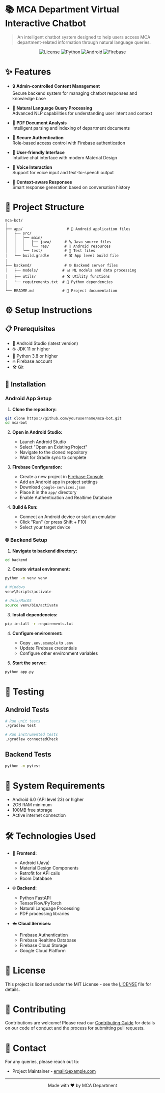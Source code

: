 # 📚 MCA Department Virtual Interactive Chatbot

> An intelligent chatbot system designed to help users access MCA department-related information through natural language queries.

<div align="center">

![License](https://img.shields.io/badge/license-MIT-blue.svg)
![Python](https://img.shields.io/badge/Python-3.8+-green.svg)
![Android](https://img.shields.io/badge/Android-6.0+-brightgreen.svg)
![Firebase](https://img.shields.io/badge/Firebase-Enabled-orange.svg)

</div>

# ✨ Features

- 🔒 **Admin-controlled Content Management**  
  Secure backend system for managing chatbot responses and knowledge base

- 🧠 **Natural Language Query Processing**  
  Advanced NLP capabilities for understanding user intent and context

- 📄 **PDF Document Analysis**  
  Intelligent parsing and indexing of department documents

- 🔑 **Secure Authentication**  
  Role-based access control with Firebase authentication

- 💬 **User-friendly Interface**  
  Intuitive chat interface with modern Material Design

- 🎤 **Voice Interaction**  
  Support for voice input and text-to-speech output

- 🤖 **Context-aware Responses**  
  Smart response generation based on conversation history

# 📂 Project Structure

```plaintext
mca-bot/
│
├── app/                    # 📱 Android application files
│   ├── src/
│   │   ├── main/
│   │   │   ├── java/      # 🔤 Java source files
│   │   │   └── res/       # 🎨 Android resources
│   │   └── test/          # 🧪 Test files
│   └── build.gradle       # 🛠 App level build file
│
├── backend/               # 🌐 Backend server files
│   ├── models/           # 📊 ML models and data processing
│   ├── utils/            # 🛠 Utility functions
│   └── requirements.txt  # 📜 Python dependencies
│
└── README.md             # 📖 Project documentation
```

# ⚙️ Setup Instructions

## 📋 Prerequisites

- 📱 Android Studio (latest version)
- ☕ JDK 11 or higher
- 🐍 Python 3.8 or higher
- 🔥 Firebase account
- 🛠 Git

## 🚀 Installation

### Android App Setup

1. **Clone the repository:**
```bash
git clone https://github.com/yourusername/mca-bot.git
cd mca-bot
```

2. **Open in Android Studio:**
   - Launch Android Studio
   - Select "Open an Existing Project"
   - Navigate to the cloned repository
   - Wait for Gradle sync to complete

3. **Firebase Configuration:**
   - Create a new project in [Firebase Console](https://console.firebase.google.com)
   - Add an Android app in project settings
   - Download `google-services.json`
   - Place it in the `app/` directory
   - Enable Authentication and Realtime Database

4. **Build & Run:**
   - Connect an Android device or start an emulator
   - Click "Run" (or press Shift + F10)
   - Select your target device

### 🌐 Backend Setup

1. **Navigate to backend directory:**
```bash
cd backend
```

2. **Create virtual environment:**
```bash
python -m venv venv

# Windows
venv\Scripts\activate

# Unix/MacOS
source venv/bin/activate
```

3. **Install dependencies:**
```bash
pip install -r requirements.txt
```

4. **Configure environment:**
   - Copy `.env.example` to `.env`
   - Update Firebase credentials
   - Configure other environment variables

5. **Start the server:**
```bash
python app.py
```

# 🧪 Testing

## Android Tests
```bash
# Run unit tests
./gradlew test

# Run instrumented tests
./gradlew connectedCheck
```

## Backend Tests
```bash
python -m pytest
```

# 📱 System Requirements

- Android 6.0 (API level 23) or higher
- 2GB RAM minimum
- 100MB free storage
- Active internet connection

# 🛠 Technologies Used

- 📱 **Frontend:**
  - Android (Java)
  - Material Design Components
  - Retrofit for API calls
  - Room Database

- 🌐 **Backend:**
  - Python FastAPI
  - TensorFlow/PyTorch
  - Natural Language Processing
  - PDF processing libraries

- ☁️ **Cloud Services:**
  - Firebase Authentication
  - Firebase Realtime Database
  - Firebase Cloud Storage
  - Google Cloud Platform

# 📄 License

This project is licensed under the MIT License - see the [LICENSE](LICENSE) file for details.

# 🤝 Contributing

Contributions are welcome! Please read our [Contributing Guide](CONTRIBUTING.md) for details on our code of conduct and the process for submitting pull requests.

# 📧 Contact

For any queries, please reach out to:
- Project Maintainer - [email@example.com](mailto:abhiramak963@gmail.com)

---
<div align="center">
Made with ❤️ by MCA Department
</div>
